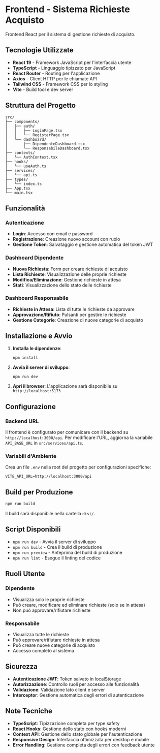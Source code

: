 # Frontend - Sistema Richieste Acquisto

Frontend React per il sistema di gestione richieste di acquisto.

## Tecnologie Utilizzate

- **React 19** - Framework JavaScript per l'interfaccia utente
- **TypeScript** - Linguaggio tipizzato per JavaScript
- **React Router** - Routing per l'applicazione
- **Axios** - Client HTTP per le chiamate API
- **Tailwind CSS** - Framework CSS per lo styling
- **Vite** - Build tool e dev server

## Struttura del Progetto

```
src/
├── components/
│   ├── auth/
│   │   ├── LoginPage.tsx
│   │   └── RegisterPage.tsx
│   └── dashboard/
│       ├── DipendenteDashboard.tsx
│       └── ResponsabileDashboard.tsx
├── contexts/
│   └── AuthContext.tsx
├── hooks/
│   └── useAuth.ts
├── services/
│   └── api.ts
├── types/
│   └── index.ts
├── App.tsx
└── main.tsx
```

## Funzionalità

### Autenticazione
- **Login**: Accesso con email e password
- **Registrazione**: Creazione nuovo account con ruolo
- **Gestione Token**: Salvataggio e gestione automatica del token JWT

### Dashboard Dipendente
- **Nuova Richiesta**: Form per creare richieste di acquisto
- **Lista Richieste**: Visualizzazione delle proprie richieste
- **Modifica/Eliminazione**: Gestione richieste in attesa
- **Stati**: Visualizzazione dello stato delle richieste

### Dashboard Responsabile
- **Richieste in Attesa**: Lista di tutte le richieste da approvare
- **Approvazione/Rifiuto**: Pulsanti per gestire le richieste
- **Gestione Categorie**: Creazione di nuove categorie di acquisto

## Installazione e Avvio

1. **Installa le dipendenze**:
   ```bash
   npm install
   ```

2. **Avvia il server di sviluppo**:
   ```bash
   npm run dev
   ```

3. **Apri il browser**:
   L'applicazione sarà disponibile su `http://localhost:5173`

## Configurazione

### Backend URL
Il frontend è configurato per comunicare con il backend su `http://localhost:3000/api`.
Per modificare l'URL, aggiorna la variabile `API_BASE_URL` in `src/services/api.ts`.

### Variabili d'Ambiente
Crea un file `.env` nella root del progetto per configurazioni specifiche:

```env
VITE_API_URL=http://localhost:3000/api
```

## Build per Produzione

```bash
npm run build
```

Il build sarà disponibile nella cartella `dist/`.

## Script Disponibili

- `npm run dev` - Avvia il server di sviluppo
- `npm run build` - Crea il build di produzione
- `npm run preview` - Anteprima del build di produzione
- `npm run lint` - Esegue il linting del codice

## Ruoli Utente

### Dipendente
- Visualizza solo le proprie richieste
- Può creare, modificare ed eliminare richieste (solo se in attesa)
- Non può approvare/rifiutare richieste

### Responsabile
- Visualizza tutte le richieste
- Può approvare/rifiutare richieste in attesa
- Può creare nuove categorie di acquisto
- Accesso completo al sistema

## Sicurezza

- **Autenticazione JWT**: Token salvato in localStorage
- **Autorizzazione**: Controllo ruoli per accesso alle funzionalità
- **Validazione**: Validazione lato client e server
- **Interceptor**: Gestione automatica degli errori di autenticazione

## Note Tecniche

- **TypeScript**: Tipizzazione completa per type safety
- **React Hooks**: Gestione dello stato con hooks moderni
- **Context API**: Gestione dello stato globale per l'autenticazione
- **Responsive Design**: Interfaccia ottimizzata per desktop e mobile
- **Error Handling**: Gestione completa degli errori con feedback utente
